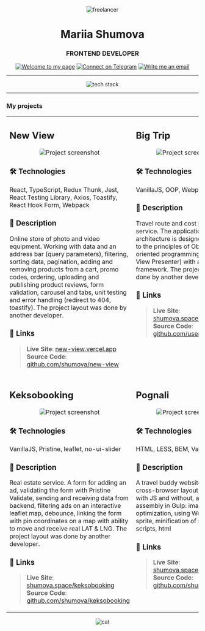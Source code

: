 <div align="center">
  <img src="https://github.com/user-attachments/assets/588369eb-d116-44eb-b12a-14838c1a123f" alt="freelancer"/>
</div>

<h1 align="center">Mariia Shumova</h1>
<h3 align="center">FRONTEND DEVELOPER</h3>

<div align="center">
 <a href="https://shumova.github.io/" target="_blank"><img src="https://img.shields.io/badge/-Welcome_to_my_page-8DB6CD?style=flat" alt="Welcome to my page"/></a>
 <a href="https://t.me/shumova_mariia" target="_blank"><img src="https://img.shields.io/badge/-Connect_on_Telegram-9F9F92?style=flat" alt="Connect on Telegram"/></a>
 <a href="mailto:schumova.maria@gmail.com" target="_blank"><img src="https://img.shields.io/badge/-Write_me_an_email-4F6D7A?style=flat" alt="Write me an email"/></a>
</div>

---

<p align="center">
  <img src="https://skillicons.dev/icons?i=js,ts,react,nextjs,redux,sass,less,tailwind,jest,figma,webpack,git&perline=6&theme=light" alt="tech stack">
</p>

---

### My projects

<table>

<tr>
<td width="50%" valign="top">

## New View

<div align="center">
  <img src="https://github.com/user-attachments/assets/58d8c106-9feb-4622-8840-b1cfa64465de" alt="Project screenshot" style="max-width: 100%; border-radius: 4px;">
</div>

### 🛠️ Technologies  
React, TypeScript, Redux Thunk, Jest, React Testing Library, Axios, Toastify, React Hook Form, Webpack
      
### 📝 Description 
Online store of photo and video equipment. Working with data and an address bar (query parameters), filtering, sorting data, pagination, adding and removing products from a cart, promo codes, ordering, uploading and publishing product reviews, form validation, carousel and tabs, unit testing and error handling (redirect to 404, toastify). The project layout was done by another developer.

### 🔗 Links 
> **Live Site**: [new-view.vercel.app](https://new-view.vercel.app/catalog)  
> **Source Code**: [github.com/shumova/new-view](https://github.com/shumova/new-view)

</td>
<td width="50%" valign="top">

## Big Trip

<div align="center">
  <img src="https://github.com/user-attachments/assets/723d770d-0102-4d6b-b109-f06cc71550ce" alt="Project screenshot" style="max-width: 100%; border-radius: 4px;">
</div>

### 🛠️ Technologies
VanillaJS, OOP, Webpack, Flatpickr

### 📝 Description
Travel route and cost planning service. The application architecture is designed according to the principles of Object-oriented programming (Model View Presenter) with a custom framework.
The project layout was done by another developer

### 🔗 Links
> **Live Site**: [shumova.space/big-trip](https://shumova.space/big-trip/)   
> **Source Code**: [github.com/user/big-trip](https://github.com/shumova/big-trip)

</td>
</tr>

<tr>
<td width="50%" valign="top">

## Keksobooking

<div align="center">
  <img src="https://github.com/user-attachments/assets/bc3880dc-6da2-4465-b262-cf4e0e748d0d" alt="Project screenshot" style="max-width: 100%; border-radius: 4px;">
</div>

### 🛠️ Technologies
VanillaJS, Pristine, leaflet, no-ui-slider

### 📝 Description
Real estate service. A form for adding an ad, validating the form with Pristine Validate, sending and receiving data from backend, filtering ads on an interactive leaflet map, debounce, linking the form with pin coordinates on a map with ability to move and receive real LAT & LNG. The project layout was done by another developer.

### 🔗 Links
> **Live Site**: [shumova.space/keksobooking](https://shumova.space/keksobooking/)  
> **Source Code**: [github.com/shumova/keksobooking](https://github.com/shumova/keksobooking)

</td>
<td width="50%" valign="top">

## Pognali

<div align="center">
  <img src="https://github.com/user-attachments/assets/1d5d661a-8935-418a-b887-e8a5bb0f1898" alt="Project screenshot" style="max-width: 100%; border-radius: 4px;">
</div>

### 🛠️ Technologies
HTML, LESS, BEM, VanillaJS, Gulp

### 📝 Description
A travel buddy website. Adaptive cross-browser layout, working with JS and without, automating assembly in Gulp: image optimization, using WebP, svg sprite, minification of styles, scripts, html

### 🔗 Links
> **Live Site**: [shumova.space/pognali](https://shumova.space/pognali/)  
> **Source Code**: [github.com/shumova/pognali](https://github.com/shumova/pognali)

</td>
</tr>
</table>

<div align="center">
  <img src="https://github.com/user-attachments/assets/34dd86b3-3fe2-475d-9d81-db042ce8e492" alt="cat"/>
</div>
